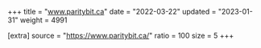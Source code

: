 +++
title = "www.paritybit.ca"
date = "2022-03-22"
updated = "2023-01-31"
weight = 4991

[extra]
source = "https://www.paritybit.ca/"
ratio = 100
size = 5
+++
